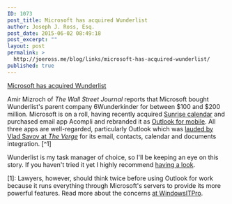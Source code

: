 ```yaml
---
ID: 1073
post_title: Microsoft has acquired Wunderlist
author: Joseph J. Ross, Esq.
post_date: 2015-06-02 08:49:18
post_excerpt: ""
layout: post
permalink: >
  http://joeross.me/blog/links/microsoft-has-acquired-wunderlist/
published: true
---
```

[Microsoft has acquired Wunderlist](http://www.wsj.com/article_email/microsoft-buys-german-to-do-list-startup-6wunderkinder-1433177558-lMyQjAxMTA1MDA0MTIwMjEyWj)

Amir Mizroch of *The Wall Street Journal* reports that Microsoft bought Wunderlist's parent company 6Wunderkinder for between $100 and $200 million. Microsoft is on a roll, having recently acquired [Sunrise calendar](http://sunrise.am) and purchased email app Acompli and rebranded it as [Outlook for mobile](https://www.acompli.com/). All three apps are well-regarded, particularly Outlook which was [lauded by Vlad Savov at *The Verge*](http://www.theverge.com/2015/1/29/7937841/best-gmail-app-iphone-outlook) for its email, contacts, calendar and documents integration. [^1]

Wunderlist is my task manager of choice, so I'll be keeping an eye on this story. If you haven't tried it yet I highly recommend [having a look](https://wunderli.st/cXCueu). 

[1]: Lawyers, however, should think twice before using Outlook for work because it runs everything through Microsoft's servers to provide its more powerful features. Read more about the concerns [at WindowsITPro](http://windowsitpro.com/blog/do-ex-acompli-now-outlook-clients-really-compromise-security-or-everyone-overreacting).